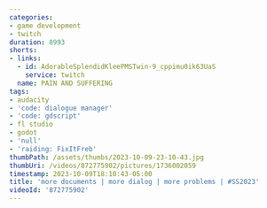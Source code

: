 ```yaml
---
categories:
- game development
- twitch
duration: 8993
shorts:
- links:
  - id: AdorableSplendidKleePMSTwin-9_cppimu0ik63UaS
    service: twitch
  name: PAIN AND SUFFERING
tags:
- audacity
- 'code: dialogue manager'
- 'code: gdscript'
- fl studio
- godot
- 'null'
- 'raiding: FixItFreb'
thumbPath: /assets/thumbs/2023-10-09-23-10-43.jpg
thumbUri: /videos/872775902/pictures/1736002059
timestamp: 2023-10-09T18:10:43-05:00
title: 'more documents | more dialog | more problems | #SS2023'
videoId: '872775902'
---
```

